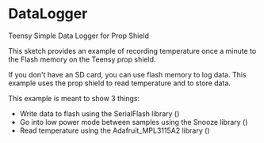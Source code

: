 # DataLogger
Teensy Simple Data Logger for Prop Shield

This sketch provides an example of recording temperature once a minute to the Flash memory on the Teensy prop shield.

If you don't have an SD card, you can use flash memory to log data. This example uses the prop shield to read temperature and to store data.

This example is meant to show 3 things:
* Write data to flash using the SerialFlash library ()
* Go into low power mode between samples using the Snooze library ()
* Read temperature using the Adafruit_MPL3115A2 library ()
